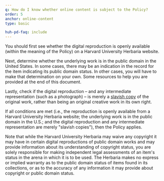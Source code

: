 ```yaml
---
q: How do I know whether online content is subject to the Policy?
order: 5
anchor: online-content
type: basic

huh-pd-faq: include
---
```

You should first see whether the digital reproduction is openly available (within the meaning of the Policy) on a Harvard University Herbaria website.

Next, determine whether the underlying work is in the public domain in the United States. In some cases, there may be an indication in the record for the item indicating its public domain status. In other cases, you will have to make that determination on your own. Some resources to help you are provided at the end of this document.

Lastly, check if the digital reproduction – and any intermediate representation (such as a photograph) – is merely a [slavish copy]({{site.baseurl}}/programs/open-initiatives/huh-pd/faq/#excluded) of the original work, rather than being an original creative work in its own right.

If all conditions are met (i.e., the reproduction is openly available from a Harvard University Herbaria website; the underlying work is in the public domain in the U.S.; and the digital reproduction and any intermediate representation are merely "slavish copies"), then the Policy applies.

Note that while the Harvard University Herbaria may waive any copyright it may have in certain digital reproductions of public domain works and may provide information about its understanding of copyright status, you are solely responsible for making independent legal assessments of an item's status in the arena in which it is to be used. The Herbaria makes no express or implied warranty as to the public domain status of items found in its collections, or as to the accuracy of any information it may provide about copyright or public domain status.
